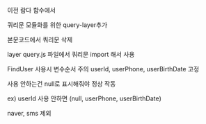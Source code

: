 이전 람다 함수에서

쿼리문 모듈화를 위한 query-layer추가

본문코드에서 쿼리문 삭제

layer query.js 파일에서 쿼리문 import 해서 사용

FindUser 사용시 변수순서 주의 userId, userPhone, userBirthDate 고정

사용 안하는건 null로 표시해줘야 정상 작동

ex) userId 사용 안하면 (null, userPhone, userBirthDate)

naver, sms 제외
